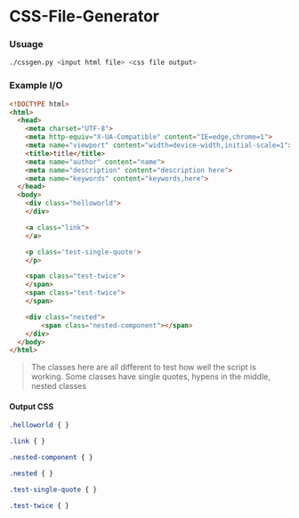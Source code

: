 # CSS-File-Generator

### Usuage

```bash
./cssgen.py <input html file> <css file output>
```

### Example I/O

```html
<!DOCTYPE html>
<html>
  <head>
    <meta charset="UTF-8">
    <meta http-equiv="X-UA-Compatible" content="IE=edge,chrome=1">
    <meta name="viewport" content="width=device-width,initial-scale=1">
    <title>title</title>
    <meta name="author" content="name">
    <meta name="description" content="description here">
    <meta name="keywords" content="keywords,here">
  </head>
  <body>
    <div class="helloworld">
    </div>

    <a class="link">
    </a>

    <p class='test-single-quote'>
    </p>

    <span class="test-twice">
    </span>
    <span class="test-twice">
    </span>

    <div class="nested">
        <span class="nested-component"></span>
    </div>
  </body>
</html>
```

> The classes here are all different to test how well the script is working. Some classes have single quotes, hypens 
> in the middle, nested classes

#### Output CSS

```css
.helloworld { }

.link { }

.nested-component { }

.nested { }

.test-single-quote { }

.test-twice { }
```
